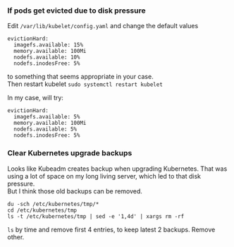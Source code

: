 ### If pods get evicted due to disk pressure
Edit `/var/lib/kubelet/config.yaml` and change the default values
```
evictionHard:
  imagefs.available: 15%
  memory.available: 100Mi
  nodefs.available: 10%
  nodefs.inodesFree: 5%
```
to something that seems appropriate in your case.  
Then restart kubelet `sudo systemctl restart kubelet`

In my case, will try:
```
evictionHard:
  imagefs.available: 5%
  memory.available: 100Mi
  nodefs.available: 5%
  nodefs.inodesFree: 5%
```


### Clear Kubernetes upgrade backups
Looks like Kubeadm creates backup when upgrading Kubernetes.
That was using a lot of space on my long living server,
which led to that disk pressure.  
But I think those old backups can be removed.  
```
du -sch /etc/kubernetes/tmp/*
cd /etc/kubernetes/tmp
ls -t /etc/kubernetes/tmp | sed -e '1,4d' | xargs rm -rf
```
`ls` by time and remove first 4 entries, to keep latest 2 backups. Remove other.
